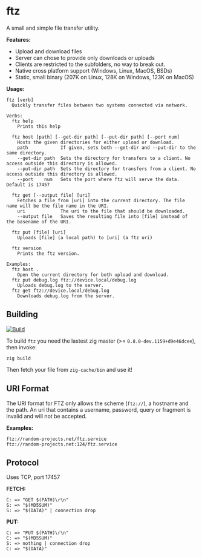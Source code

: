 # ftz

A small and simple file transfer utility.

**Features:**
- Upload and download files
- Server can chose to provide only downloads or uploads
- Clients are restricted to the subfolders, no way to break out.
- Native cross platform support (Windows, Linux, MacOS, BSDs)
- Static, small binary (207K on Linux, 128K on Windows, 123K on MacOS)

**Usage:**
```
ftz [verb]
  Quickly transfer files between two systems connected via network.

Verbs:
  ftz help
    Prints this help
  
  ftz host [path] [--get-dir path] [--put-dir path] [--port num] 
    Hosts the given directories for either upload or download.
    path            If given, sets both --get-dir and --put-dir to the same directory.
    --get-dir path  Sets the directory for transfers to a client. No access outside this directory is allowed.
    --put-dir path  Sets the directory for transfers from a client. No access outside this directory is allowed.
    --port    num   Sets the port where ftz will serve the data. Default is 17457
  
  ftz get [--output file] [uri]
    Fetches a file from [uri] into the current directory. The file name will be the file name in the URI.
    uri             The uri to the file that should be downloaded.
    --output file   Saves the resulting file into [file] instead of the basename of the URI.
  
  ftz put [file] [uri]
    Uploads [file] (a local path) to [uri] (a ftz uri)

  ftz version
    Prints the ftz version.

Examples:
  ftz host .
    Open the current directory for both upload and download.
  ftz put debug.log ftz://device.local/debug.log
    Uploads debug.log to the server.
  ftz get ftz://device.local/debug.log
    Downloads debug.log from the server.
```

## Building
[![Build](https://github.com/MasterQ32/ftz/actions/workflows/cross-build.yml/badge.svg)](https://github.com/MasterQ32/ftz/actions/workflows/cross-build.yml)

To build `ftz` you need the lastest zig master (>= `0.8.0-dev.1159+d9e46dcee`), then invoke:
```
zig build
```

Then fetch your file from `zig-cache/bin` and use it!

## URI Format

The URI format for FTZ only allows the scheme (`ftz://`), a hostname and the path. An uri that contains a username, password, query or fragment is invalid and will not be accepted.

**Examples:**
```
ftz://random-projects.net/ftz.service
ftz://random-projects.net:124/ftz.service
```

## Protocol

Uses TCP, port 17457

**FETCH:**
```
C: => "GET $(PATH)\r\n"
S: => "$(MD5SUM)"
S: => "$(DATA)" | connection drop
```

**PUT:**
```
C: => "PUT $(PATH)\r\n"
C: => "$(MD5SUM)"
S: => nothing | connection drop
C: => "$(DATA)"
```
